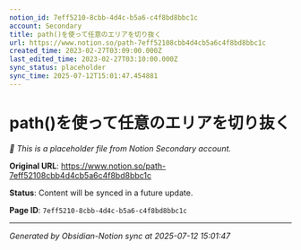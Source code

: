 ```yaml
---
notion_id: 7eff5210-8cbb-4d4c-b5a6-c4f8bd8bbc1c
account: Secondary
title: path()を使って任意のエリアを切り抜く
url: https://www.notion.so/path-7eff52108cbb4d4cb5a6c4f8bd8bbc1c
created_time: 2023-02-27T03:09:00.000Z
last_edited_time: 2023-02-27T03:10:00.000Z
sync_status: placeholder
sync_time: 2025-07-12T15:01:47.454881
---
```


# path()を使って任意のエリアを切り抜く

*🔄 This is a placeholder file from Notion Secondary account.*

**Original URL**: https://www.notion.so/path-7eff52108cbb4d4cb5a6c4f8bd8bbc1c

**Status**: Content will be synced in a future update.

**Page ID**: `7eff5210-8cbb-4d4c-b5a6-c4f8bd8bbc1c`

---

*Generated by Obsidian-Notion sync at 2025-07-12 15:01:47*
